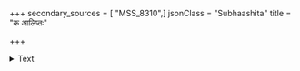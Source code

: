 +++
secondary_sources = [ "MSS_8310",]
jsonClass = "Subhaashita"
title = "क आलिप्तः"

+++

<details><summary>Text</summary>

क आलिप्तः प्रियः कोऽस्याः कं ध्यायति कमीक्षते।  
इति चिन्ता न यस्यासीत् स पूज्यः पण्ययोषिताम्॥
</details>
